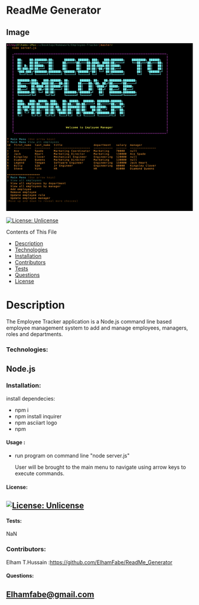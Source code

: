 # ReadMe Generator
 ## Image
 ![ApplicationImage](Assets/images/Welcometoemployeemanager.png)

  [![License: Unlicense](https://img.shields.io/badge/license-Unlicense-blue.svg)](http://unlicense.org/)

  Contents of This File
  * [Description](#description)
  * [Technologies](#technologies)
  * [Installation](#installation)
  * [Contributors](#contributors)
  * [Tests](#tests)
  * [Questions](#questions)
  * [License](#license)

  # Description 
  The Employee Tracker application is a Node.js command line based employee management system to add and manage employees, managers, roles and departments. 

  ### Technologies:

  Node.js
 ---

  ### Installation:

  install dependecies:
  * npm i 
  * npm install inquirer
  * npm asciiart logo
  * npm


  #### Usage :

  * run program on command line "node server.js"

    User will be brought to the main menu to navigate using arrow keys to execute commands.


 #### License:
  [![License: Unlicense](https://img.shields.io/badge/license-Unlicense-blue.svg)](http://unlicense.org/)
  ---

  #### Tests:
  NaN

  ### Contributors:
  Elham T.Hussain :https://github.com/ElhamFabe/ReadMe_Generator

  #### Questions:
  Elhamfabe@gmail.com
 ---

  
